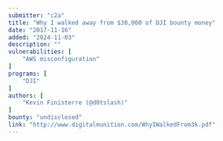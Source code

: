 ```yaml
---
submitter: "c2a"
title: "Why I walked away from $30,000 of DJI bounty money"
date: "2017-11-16"
added: "2024-11-03"
description: ""
vulnerabilities: [
    "AWS misconfiguration"
]
programs: [
    "DJI"
]
authors: [
    "Kevin Finisterre (@d0tslash)"
]
bounty: "undisclosed"
link: "http://www.digitalmunition.com/WhyIWalkedFrom3k.pdf"
---
```




